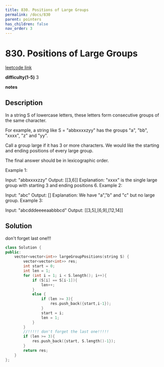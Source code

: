 ```yaml
---
title: 830. Positions of Large Groups
permalink: /docs/830
parent: pointers
has_children: false
nav_order: 3
---
```

# 830. Positions of Large Groups
[leetcode link](https://leetcode.com/problems/positions-of-large-groups/)

**difficulty(1-5)** 
3

**notes**   


## Description
In a string S of lowercase letters, these letters form consecutive groups of the same character.

For example, a string like S = "abbxxxxzyy" has the groups "a", "bb", "xxxx", "z" and "yy".

Call a group large if it has 3 or more characters.  We would like the starting and ending positions of every large group.

The final answer should be in lexicographic order.

 

Example 1:

Input: "abbxxxxzzy"
Output: [[3,6]]
Explanation: "xxxx" is the single large group with starting  3 and ending positions 6.
Example 2:

Input: "abc"
Output: []
Explanation: We have "a","b" and "c" but no large group.
Example 3:

Input: "abcdddeeeeaabbbcd"
Output: [[3,5],[6,9],[12,14]]

## Solution
don't forget last one!!!

```c++
class Solution {
public:
    vector<vector<int>> largeGroupPositions(string S) {
        vector<vector<int>> res;
        int start = 0;
        int len = 1;
        for (int i = 1; i < S.length(); i++){
            if (S[i] == S[i-1]){
                len++;
            }
            else {
                if (len >= 3){
                    res.push_back({start,i-1});
                }
                start = i;
                len = 1;
            }
        }
        //!!!!! don't forget the last one!!!!!
        if (len >= 3){
            res.push_back({start, S.length()-1});
        }
        return res;
    }
};
```

<!-- 
Default label
{: .label }

Blue label
{: .label .label-blue }

Stable
{: .label .label-green }

New release
{: .label .label-purple }

Coming soon
{: .label .label-yellow }

Deprecated
{: .label .label-red } -->
